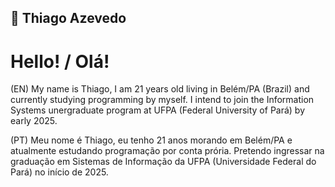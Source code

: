 ## 💠 Thiago Azevedo

<h1>Hello! / Olá!</h1>

(EN) My name is Thiago, I am 21 years old living in Belém/PA (Brazil) and currently studying programming by myself. I intend to join the Information Systems unergraduate program at UFPA (Federal University of Pará) by early 2025.

(PT) Meu nome é Thiago, eu tenho 21 anos morando em Belém/PA e atualmente estudando programação por conta prória. Pretendo ingressar na graduação em Sistemas de Informação da UFPA (Universidade Federal do Pará) no início de 2025.
<!--
**thigasHimself/thigasHimself** is a ✨ _special_ ✨ repository because its `README.md` (this file) appears on your GitHub profile.

Here are some ideas to get you started:

- 🔭 I’m currently working on ...
- 🌱 I’m currently learning ...
- 👯 I’m looking to collaborate on ...
- 🤔 I’m looking for help with ...
- 💬 Ask me about ...
- 📫 How to reach me: ...
- 😄 Pronouns: ...
- ⚡ Fun fact: ...
-->
